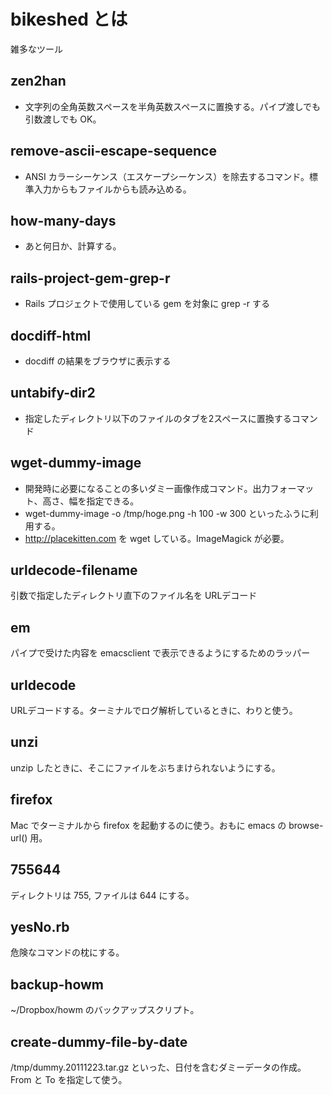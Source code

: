 bikeshed とは
=============
雑多なツール

zen2han
---------

* 文字列の全角英数スペースを半角英数スペースに置換する。パイプ渡しでも引数渡しでも OK。

remove-ascii-escape-sequence
--------------------------------

* ANSI カラーシーケンス（エスケープシーケンス）を除去するコマンド。標準入力からもファイルからも読み込める。

how-many-days
----------------

* あと何日か、計算する。

rails-project-gem-grep-r
--------------------------

* Rails プロジェクトで使用している gem を対象に grep -r する

docdiff-html
--------------------------

* docdiff の結果をブラウザに表示する

untabify-dir2
----------------

* 指定したディレクトリ以下のファイルのタブを2スペースに置換するコマンド

wget-dummy-image
-------

* 開発時に必要になることの多いダミー画像作成コマンド。出力フォーマット、高さ、幅を指定できる。
* wget-dummy-image -o /tmp/hoge.png -h 100 -w 300 といったふうに利用する。
* http://placekitten.com を wget している。ImageMagick が必要。

urldecode-filename
---------------------

引数で指定したディレクトリ直下のファイル名を URLデコード

em
-------

パイプで受けた内容を emacsclient で表示できるようにするためのラッパー

urldecode
--------------

URLデコードする。ターミナルでログ解析しているときに、わりと使う。

unzi
-------

unzip したときに、そこにファイルをぶちまけられないようにする。

firefox
-------

Mac でターミナルから firefox を起動するのに使う。おもに emacs の browse-url() 用。

755644
-------

ディレクトリは 755, ファイルは 644 にする。

yesNo.rb
--------------

危険なコマンドの枕にする。

backup-howm
--------------

~/Dropbox/howm のバックアップスクリプト。

create-dummy-file-by-date
----------------------------

/tmp/dummy.20111223.tar.gz といった、日付を含むダミーデータの作成。From と To を指定して使う。
